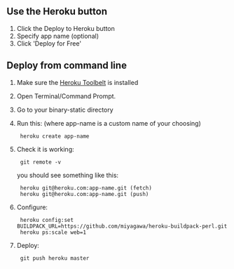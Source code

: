 ## Use the Heroku button

1. Click the Deploy to Heroku button
2. Specify app name (optional)
3. Click 'Deploy for Free'

## Deploy from command line

1. Make sure the [Heroku Toolbelt](https://toolbelt.heroku.com/) is installed
2. Open Terminal/Command Prompt.
3. Go to your binary-static directory
4. Run this: (where app-name is a custom name of your choosing)

        heroku create app-name

5. Check it is working:

        git remote -v

    you should see something like this:

        heroku git@heroku.com:app-name.git (fetch)
        heroku git@heroku.com:app-name.git (push)

6. Configure:

        heroku config:set BUILDPACK_URL=https://github.com/miyagawa/heroku-buildpack-perl.git
        heroku ps:scale web=1

7. Deploy:

        git push heroku master
